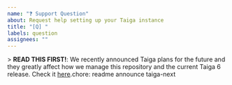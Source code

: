 ```yaml
---
name: "❓ Support Question"
about: Request help setting up your Taiga instance
title: "[Q] "
labels: question
assignees: ""
---
```


&gt; **READ THIS FIRST!**: We recently announced Taiga plans for the future and they greatly affect how we manage this repository and the current Taiga 6 release. Check it [here](https://blog.taiga.io/announcing_taiganext.html).chore: readme announce taiga-next

<!--
  Please, check the official documentation(https://docs.taiga.io) and our community site(https://community.taiga.io/) and FAQs(https://community.taiga.io/c/faq/21) they may have the solution to your question.

  Describe your question with as many detail as possible to make it easier for anyone to help. If you share any configuration, please, ensure you redact all your credentials.
 -->
